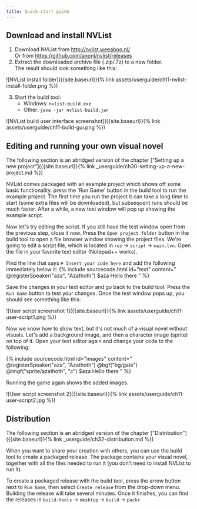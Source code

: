 ```yaml
---
title: Quick-start guide
---
```


## Download and install NVList

1. Download NVList from <http://nvlist.weeaboo.nl/> <br>
   Or from <https://github.com/anonl/nvlist/releases>
2. Extract the downloaded archive file (.zip/.7z) to a new folder.<br/>The result should look something like this:<br/>

![NVList install folder]({{site.baseurl}}{% link assets/userguide/ch11-nvlist-install-folder.png %})

3. Start the build tool:<br/>
   - Windows: `nvlist-build.exe`
   - Other: `java -jar nvlist-build.jar`

![NVList build user interface screenshot]({{site.baseurl}}{% link assets/userguide/ch11-build-gui.png %})

## Editing and running your own visual novel

The following section is an abridged version of the chapter ["Setting up a new project"]({{site.baseurl}}{% link _userguide/ch30-setting-up-a-new-project.md %})

NVList comes packaged with an example project which shows off some basic functionality. press the 'Run Game' button in the build tool to run the example project. The first time you run the project it can take a long time to start (some extra files will be downloaded), but subsequent runs should be much faster. After a while, a new test window will pop up showing the example script.

Now let's try editing the script. If you still have the test window open from the previous step, close it now. Press the `Open project folder` button in the build tool to open a file browser window showing the project files. We're going to edit a script file, which is located in `res` -> `script` -> `main.lvn`. Open the file in your favorite text editor (Notepad++ works).

Find the line that says `# Insert your code here` and add the following immediately below it:
{% include sourcecode.html id="text" content="
@registerSpeaker(\"aza\", \"Azathoth\")
$aza Hello there
" %}

Save the changes in your text editor and go back to the build tool. Press the `Run Game` button to test your changes. Once the test window pops up, you should see something like this:

![User script screenshot 1]({{site.baseurl}}{% link assets/userguide/ch11-user-script1.png %})

Now we know how to show text, but it's not much of a visual novel without visuals. Let's add a background image, and then a character image (sprite) on top of it. Open your text editor again and change your code to the following:

{% include sourcecode.html id="images" content="
@registerSpeaker(\"aza\", \"Azathoth\")
@bgf(\"bg/gate\")
@imgf(\"sprite/azathoth\", \"c\")
$aza Hello there
" %}

Running the game again shows the added images.

![User script screenshot 2]({{site.baseurl}}{% link assets/userguide/ch11-user-script2.jpg %})

## Distribution

The following section is an abridged version of the chapter ["Distribution"]({{site.baseurl}}{% link _userguide/ch32-distribution.md %})

When you want to share your creation with others, you can use the build tool to create a packaged release. The package contains your visual novel, together with all the files needed to run it (you don't need to install NVList to run it).

To create a packaged release with the build tool, press the arrow button next to `Run Game`, then select `Create release` from the drop-down menu. Building the release will take several minutes. Once it finishes, you can find the releases in `build-tools` -> `desktop` -> `build` -> `packr`.
